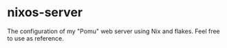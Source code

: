 # nixos-server

The configuration of my "Pomu" web server using Nix and flakes. Feel free to use as reference.
